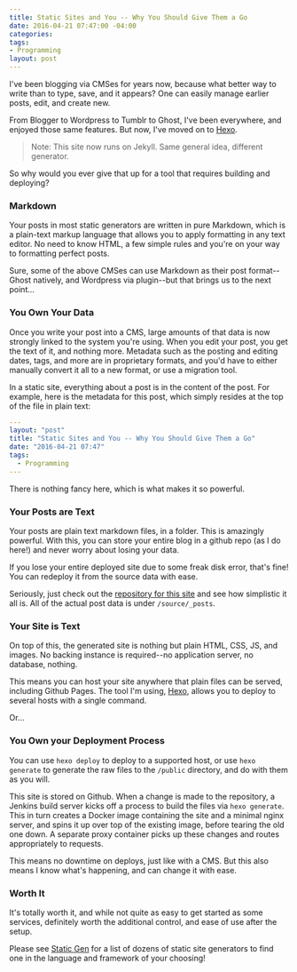 ```yaml
---
title: Static Sites and You -- Why You Should Give Them a Go
date: 2016-04-21 07:47:00 -04:00
categories:
tags:
- Programming
layout: post
---
```


I've been blogging via CMSes for years now, because what better way to write than to type, save, and it appears? One can easily manage earlier posts, edit, and create new.

From Blogger to Wordpress to Tumblr to Ghost, I've been everywhere, and enjoyed those same features. But now, I've moved on to [Hexo](https://hexo.io).

 > Note: This site now runs on Jekyll. Same general idea, different generator.

So why would you ever give that up for a tool that requires building and deploying?

### Markdown

Your posts in most static generators are written in pure Markdown, which is a plain-text markup language that allows you to apply formatting in any text editor. No need to know HTML, a few simple rules and you're on your way to formatting perfect posts.

Sure, some of the above CMSes can use Markdown as their post format--Ghost natively, and Wordpress via plugin--but that brings us to the next point...

### You Own Your Data

Once you write your post into a CMS, large amounts of that data is now strongly linked to the system you're using. When you edit your post, you get the text of it, and nothing more. Metadata such as the posting and editing dates, tags, and more are in proprietary formats, and you'd have to either manually convert it all to a new format, or use a migration tool.

In a static site, everything about a post is in the content of the post. For example, here is the metadata for this post, which simply resides at the top of the file in plain text:

```yaml
---
layout: "post"
title: "Static Sites and You -- Why You Should Give Them a Go"
date: "2016-04-21 07:47"
tags:
  - Programming
---
```

There is nothing fancy here, which is what makes it so powerful.

### Your Posts are Text

Your posts are plain text markdown files, in a folder. This is amazingly powerful. With this, you can store your entire blog in a github repo (as I do here!) and never worry about losing your data.

If you lose your entire deployed site due to some freak disk error, that's fine! You can redeploy it from the source data with ease.

Seriously, just check out the [repository for this site](https://github.com/takakoshimizu/halcyondays) and see how simplistic it all is. All of the actual post data is under `/source/_posts`.

### Your Site is Text

On top of this, the generated site is nothing but plain HTML, CSS, JS, and images. No backing instance is required--no application server, no database, nothing.

This means you can host your site anywhere that plain files can be served, including Github Pages. The tool I'm using, [Hexo](https://hexo.io), allows you to deploy to several hosts with a single command.

Or...

### You Own your Deployment Process

You can use `hexo deploy` to deploy to a supported host, or use `hexo generate` to generate the raw files to the `/public` directory, and do with them as you will.

This site is stored on Github. When a change is made to the repository, a Jenkins build server kicks off a process to build the files via `hexo generate`. This in turn creates a Docker image containing the site and a minimal nginx server, and spins it up over top of the existing image, before tearing the old one down. A separate proxy container picks up these changes and routes appropriately to requests.

This means no downtime on deploys, just like with a CMS. But this also means I know what's happening, and can change it with ease.

### Worth It

It's totally worth it, and while not quite as easy to get started as some services, definitely worth the additional control, and ease of use after the setup.

Please see [Static Gen](https://www.staticgen.com/) for a list of dozens of static site generators to find one in the language and framework of your choosing!
